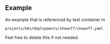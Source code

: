 
## Example

An example that is referenced by test container in

```
projects/k8s/deployments/showoff/showoff.yaml
```

Feel free to delete this if not needed.
